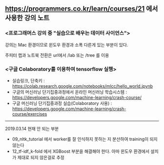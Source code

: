 https://programmers.co.kr/learn/courses/21 에서 사용한 강의 노트
---

### <프로그래머스 강의 중 "실습으로 배우는 데이터 사이언스">

강의는 Mac 환경이므로 윈도우 환경과 소폭 다른게 있는 부분이 있다.

주피터 랩과 노트북 전환은 url에서 /lab 또는 /tree 를 이용

### <구글 Colaboratory를 이용하여 tensorflow 실행>
- 실습링크, 단축키 : https://colab.research.google.com/notebooks/mlcc/hello_world.ipynb
- 구글의 머신러닝 단기집중과정에서 온라인 머신러닝 학습시스템 : https://developers.google.com/machine-learning/crash-course/
- 구글 머신러닝 단기집중과정 실습(Colaboratory 사용) : https://developers.google.com/machine-learning/crash-course/exercises

---
2019.03.14 현재 안 되는 부분
- 09_nltk_tutorial 에서 worker를 잘 인식하지 못하는 지 분산하여 training이 되지 않는다
- 12_tf-idf_k-fold 에서 XGBoost 부분을 해결해야 한다. 아마 윈도우 환경에서 설치가 제대로 되지 않은걸로 추정